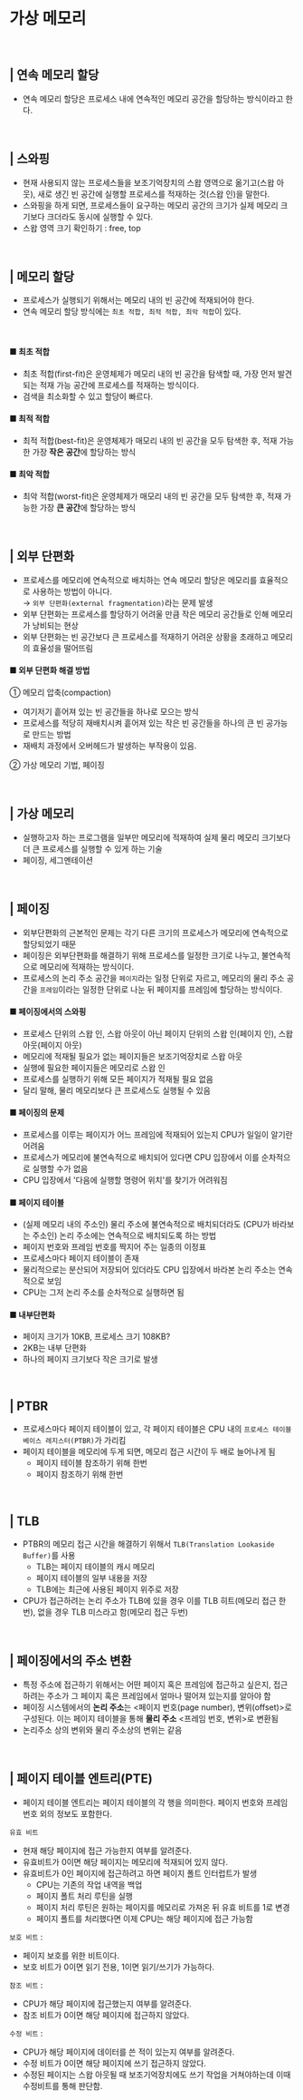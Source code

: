 # 가상 메모리


<br>

## | 연속 메모리 할당
*  연속 메모리 할당은 프로세스 내에 연속적인 메모리 공간을 할당하는 방식이라고 한다.
  
<br>

## | 스와핑
* 현재 사용되지 않는 프로세스들을 보조기억장치의 스왑 영역으로 옮기고(스왑 아웃), 새로 생긴 빈 공간에 실행할 프로세스를 적재하는 것(스왑 인)을 말한다.
* 스와핑을 하게 되면, 프로세스들이 요구하는 메모리 공간의 크기가 실제 메모리 크기보다 크더라도 동시에 실행할 수 있다.
* 스왑 영역 크기 확인하기 : free, top

<br>

## | 메모리 할당
* 프로세스가 실행되기 위해서는 메모리 내의 빈 공간에 적재되어야 한다. 
* 연속 메모리 할당 방식에는 `최초 적합, 최적 적합, 최악 적합`이 있다.
  
<br>

#### ■ 최초 적합
* 최초 적합(first-fit)은 운영체제가 메모리 내의 빈 공간을 탐색할 때, 가장 먼저 발견되는 적재 가능 공간에 프로세스를 적재하는 방식이다. 
* 검색을 최소화할 수 있고 할당이 빠르다.
  
#### ■ 최적 적합
* 최적 적합(best-fit)은 운영체제가 매모리 내의 빈 공간을 모두 탐색한 후, 적재 가능한 가장 **작은 공간**에 할당하는 방식
  
#### ■ 최악 적합
* 최악 적합(worst-fit)은 운영체제가 매모리 내의 빈 공간을 모두 탐색한 후, 적재 가능한 가장 **큰 공간**에 할당하는 방식

<br>

## | 외부 단편화
* 프로세스를 메모리에 연속적으로 배치하는 연속 메모리 할당은 메모리를 효율적으로 사용하는 방법이 아니다. <br>
→ `외부 단편화(external fragmentation)`라는 문제 발생
* 외부 단편화는 프로세스를 할당하기 어려울 만큼 작은 메모리 공간들로 인해 메모리가 낭비되는 현상
* 외부 단편화는 빈 공간보다 큰 프로세스를 적재하기 어려운 상황을 초래하고 메모리의 효율성을 떨어뜨림

#### ■ 외부 단편화 해결 방법

① 메모리 압축(compaction)
* 여기저기 흩어져 있는 빈 공간들을 하나로 모으는 방식
* 프로세스를 적당히 재배치시켜 흩어져 있는 작은 빈 공간들을 하나의 큰 빈 공가능로 만드는 방법
* 재배치 과정에서 오버헤드가 발생하는 부작용이 있음.

② 가상 메모리 기법, 페이징

<br>

## | 가상 메모리
* 실행하고자 하는 프로그램을 일부만 메모리에 적재하여 실제 물리 메모리 크기보다 더 큰 프로세스를 실행할 수 있게 하는 기술
* 페이징, 세그멘테이션

<br>

## | 페이징
* 외부단편화의 근본적인 문제는 각기 다른 크기의 프로세스가 메모리에 연속적으로 할당되었기 때문
* 페이징은 외부단편화를 해결하기 위해  프로세스를 일정한 크기로 나누고, 불연속적으로 메모리에 적재하는 방식이다. 
* 프로세스의 논리 주소 공간을 `페이지`라는 일정 단위로 자르고, 메모리의 물리 주소 공간을 `프레임`이라는 일정한 단위로 나눈 뒤 페이지를 프레임에 할당하는 방식이다.

#### ■ 페이징에서의 스와핑
* 프로세스 단위의 스왑 인, 스왑 아웃이 아닌 페이지 단위의 스왑 인(페이지 인), 스왑 아웃(페이지 아웃)
* 메모리에 적재될 필요가 없는 페이지들은 보조기억장치로 스왑 아웃
* 실행에 필요한 페이지들은 메모리로 스왑 인
* 프로세스를 실행하기 위해 모든 페이지가 적재될 필요 없음
* 달리 말해, 물리 메모리보다 큰 프로세스도 실행될 수 있음

#### ■ 페이징의 문제
* 프로세스를 이루는 페이지가 어느 프레임에 적재되어 있는지 CPU가 일일이 알기란 어려움
* 프로세스가 메모리에 불연속적으로 배치되어 있다면 CPU 입장에서 이를 순차적으로 실행할 수가 없음
* CPU 입장에서 '다음에 실행할 명령어 위치'를 찾기가 어려워짐

#### ■ 페이지 테이블
* (실제 메모리 내의 주소인) 물리 주소에 불연속적으로 배치되더라도 (CPU가 바라보는 주소인) 논리 주소에는 연속적으로 배치되도록 하는 방법
* 페이지 번호와 프레임 번호를 짝지어 주는 일종의 이정표
* 프로세스마다 페이지 테이블이 존재
* 물리적으로는 분산되어 저장되어 있더라도 CPU 입장에서 바라본 논리 주소는 연속적으로 보임
* CPU는 그저 논리 주소를 순차적으로 실행하면 됨

#### ■ 내부단편화
* 페이지 크기가 10KB, 프로세스 크기 108KB?
* 2KB는 내부 단편화
* 하나의 페이지 크기보다 작은 크기로 발생


<br>

## | PTBR
* 프로세스마다 페이지 테이블이 있고, 각 페이지 테이블은 CPU 내의 `프로세스 테이블 베이스 레지스터(PTBR)`가 가리킴
* 페이지 테이블을 메모리에 두게 되면, 메모리 접근 시간이 두 배로 늘어나게 됨
  * 페이지 테이블 참조하기 위해 한번
  * 페이지 참조하기 위해 한번

<br>

## | TLB
* PTBR의 메모리 접근 시간을 해결하기 위해서 `TLB(Translation Lookaside Buffer)`를 사용
  * TLB는 페이지 테이블의 캐시 메모리
  * 페이지 테이블의 일부 내용을 저장
  * TLB에는 최근에 사용된 페이지 위주로 저장
* CPU가 접근하려는 논리 주소가 TLB에 있을 경우 이를 TLB 히트(메모리 접근 한번), 없을 경우 TLB 미스라고 함(메모리 접근 두번)

<br>

## | 페이징에서의 주소 변환
* 특정 주소에 접근하기 위해서는 어떤 페이지 혹은 프레임에 접근하고 싶은지, 접근하려는 주소가 그 페이지 혹은 프레임에서 얼마나 떨어져 있는지를 알아야 함
* 페이징 시스템에서의 **논리 주소**는 <페이지 번호(page number), 변위(offset)>로 구성된다. 이는 페이지 테이블을 통해 **물리 주소** <프레임 번호, 변위>로 변환됨
* 논리주소 상의 변위와 물리 주소상의 변위는 같음

<br>

## | 페이지 테이블 엔트리(PTE)
* 페이지 테이블 엔트리는 페이지 테이블의 각 행을 의미한다. 페이지 번호와 프레임 번호 외의 정보도 포함한다.

`유효 비트` 
* 현재 해당 페이지에 접근 가능한지 여부를 알려준다. 
* 유효비트가 0이면 해당 페이지는 메모리에 적재되어 있지 않다. 
* 유효비트가 0인 페이지에 접근하려고 하면 페이지 폴트 인터럽트가 발생
  * CPU는 기존의 작업 내역을 백업
  * 페이지 폴트 처리 루틴을 실행
  * 페이지 처리 루틴은 원하는 페이지를 메모리로 가져온 뒤 유효 비트를 1로 변경
  * 페이지 폴트를 처리했다면 이제 CPU는 해당 페이지에 접근 가능함

`보호 비트` : 
* 페이지 보호를 위한 비트이다. 
* 보호 비트가 0이면 읽기 전용, 1이면 읽기/쓰기가 가능하다.

`참조 비트` : 
* CPU가 해당 페이지에 접근했는지 여부를 알려준다. 
* 참조 비트가 0이면 해당 페이지에 접근하지 않았다.

`수정 비트` : 
* CPU가 해당 페이지에 데이터를 쓴 적이 있는지 여부를 알려준다. 
* 수정 비트가 0이면 해당 페이지에 쓰기 접근하지 않았다.
* 수정된 페이지는 스왑 아웃될 때 보조기억장치에도 쓰기 작업을 거쳐야하는데 이때 수정비트를 통해 판단함.